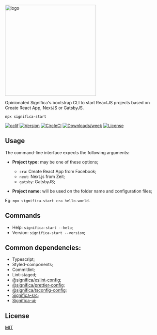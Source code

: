 <a href="https://significa.co"><img src="https://user-images.githubusercontent.com/4838076/70076649-20d29b00-15f7-11ea-9379-e2fa1889a525.png" alt="logo" width="300px"></a>

Opinionated Significa's bootstrap CLI to start ReactJS projects based on Create React App, NextJS or GatsbyJS.

`npx significa-start`

[![oclif](https://img.shields.io/badge/cli-oclif-brightgreen.svg)](https://oclif.io)
[![Version](https://img.shields.io/npm/v/significa-start.svg)](https://npmjs.org/package/significa-start)
[![CircleCI](https://circleci.com/gh/significa/significa-start/tree/master.svg?style=shield)](https://circleci.com/gh/significa/significa-start/tree/master)
[![Downloads/week](https://img.shields.io/npm/dw/significa-start.svg)](https://npmjs.org/package/significa-start)
[![License](https://img.shields.io/npm/l/significa-start.svg)](https://github.com/significa/significa-start/blob/master/package.json)

## Usage

The command-line interface expects the following arguments:

- **Project type:** may be one of these options;

  - `cra`: Create React App from Facebook;
  - `next`: Next.js from Zeit;
  - `gatsby`: GatsbyJS;

- **Project name:** will be used on the folder name and configuration files;

Eg: `npx significa-start cra hello-world`.

## Commands

- Help: `significa-start --help`;
- Version: `significa-start --version`;

## Common dependencies:

- Typescript;
- Styled-components;
- Commitlint;
- Lint-staged;
- [@significa/eslint-config](https://github.com/Significa/significa-style/tree/master/packages/eslint-config);
- [@significa/prettier-config](https://github.com/Significa/significa-style/tree/master/packages/prettier-config);
- [@significa/tsconfig-config](https://github.com/Significa/significa-style/tree/master/packages/tsconfig-config);
- [Significa-src](https://github.com/Significa/significa-src);
- [Significa-ui](https://github.com/Significa/significa-ui);

## License

[MIT](https://github.com/Significa/significa-start/blob/master/LICENSE)
